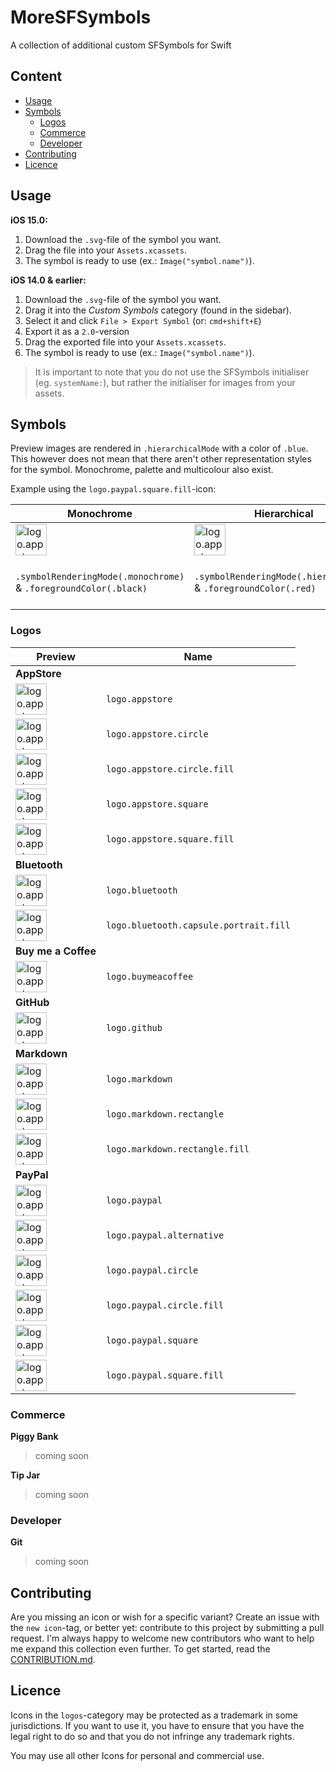 # MoreSFSymbols

A collection of additional custom SFSymbols for Swift

## Content

- [Usage](#usage)
- [Symbols](#symbols)
  - [Logos](#logos)
  - [Commerce](#commerce)
  - [Developer](#developer)
- [Contributing](#contributing)
- [Licence](#licence)

## Usage

**iOS 15.0:**

1. Download the `.svg`-file of the symbol you want.
2. Drag the file into your `Assets.xcassets`.
3. The symbol is ready to use (ex.: `Image("symbol.name")`).

**iOS 14.0 & earlier:**

1. Download the `.svg`-file of the symbol you want.
2. Drag it into the _Custom Symbols_ category (found in the sidebar).
3. Select it and click `File > Export Symbol` (or: `cmd+shift+E`)
4. Export it as a `2.0`-version
5. Drag the exported file into your `Assets.xcassets`.
6. The symbol is ready to use (ex.: `Image("symbol.name")`).

> It is important to note that you do not use the SFSymbols initialiser (eg. `systemName:`), but rather the initialiser for images from your assets.

## Symbols

Preview images are rendered in `.hierarchicalMode` with a color of `.blue`. This however does not mean that there aren't other representation styles for the symbol. Monochrome, palette and multicolour also exist.

Example using the `logo.paypal.square.fill`-icon:

| Monochrome                                                                                      | Hierarchical                                                                                      | Palette                                                                                            | Multicolor                                                                                      |
| ----------------------------------------------------------------------------------------------- | ------------------------------------------------------------------------------------------------- | -------------------------------------------------------------------------------------------------- | ----------------------------------------------------------------------------------------------- |
| <img src="preview-images/mode-examples/monochrome-example.png" alt="logo.appstore" width="50"/> | <img src="preview-images/mode-examples/hierarchical-example.png" alt="logo.appstore" width="50"/> | <img src="preview-images/mode-examples/palette-example.png" alt="logo.appstore" width="50"/>       | <img src="preview-images/mode-examples/multicolor-example.png" alt="logo.appstore" width="50"/> |
| `.symbolRenderingMode(.monochrome)` & `.foregroundColor(.black)`                                | `.symbolRenderingMode(.hierarchical)` & `.foregroundColor(.red)`                                  | `.symbolRenderingMode(.palette)` & `.foregroundStyle(.red, .green, .yellow)` (i know it looks bad) | `.symbolRenderingMode(.multicolor)` & `.foregroundColor(.black)`                                |

### Logos

| Preview                                                                                                                                                                | Name                                   |
| ---------------------------------------------------------------------------------------------------------------------------------------------------------------------- | -------------------------------------- |
| **AppStore**                                                                                                                                                           |                                        |
| <a href="logos/logo.appstore.svg"><img src="preview-images/logos/logo.appstore.png" alt="logo.appstore" width="50"/></a>                                               | `logo.appstore`                        |
| <a href="logos/logo.appstore.circle.svg"><img src="preview-images/logos/logo.appstore.circle.png" alt="logo.appstore" width="50"/></a>                                 | `logo.appstore.circle`                 |
| <a href="logos/logo.appstore.circle.fill.svg"><img src="preview-images/logos/logo.appstore.circle.fill.png" alt="logo.appstore" width="50"/></a>                       | `logo.appstore.circle.fill`            |
| <a href="logos/logo.appstore.square.svg"><img src="preview-images/logos/logo.appstore.square.png" alt="logo.appstore" width="50"/></a>                                 | `logo.appstore.square`                 |
| <a href="logos/logo.appstore.square.fill.svg"><img src="preview-images/logos/logo.appstore.square.fill.png" alt="logo.appstore" width="50"/></a>                       | `logo.appstore.square.fill`            |
| **Bluetooth**                                                                                                                                                          |                                        |
| <a href="logos/logo.bluetooth.svg"><img src="preview-images/logos/logo.bluetooth.png" alt="logo.appstore" width="50"/></a>                                             | `logo.bluetooth`                       |
| <a href="logos/logo.bluetooth.capsule.portrait.fill.svg"><img src="preview-images/logos/logo.bluetooth.capsule.portrait.fill.png" alt="logo.appstore" width="50"/></a> | `logo.bluetooth.capsule.portrait.fill` |
| **Buy me a Coffee**                                                                                                                                                    |                                        |
| <a href="logos/logo.buymeacoffee.svg"><img src="preview-images/logos/logo.buymeacoffee.png" alt="logo.appstore" width="50"/></a>                                       | `logo.buymeacoffee`                    |
| **GitHub**                                                                                                                                                             |                                        |
| <a href="logos/logo.github.svg"><img src="preview-images/logos/logo.github.png" alt="logo.appstore" width="50"/></a>                                                   | `logo.github`                          |
| **Markdown**                                                                                                                                                           |                                        |
| <a href="logos/logo.markdown.svg"><img src="preview-images/logos/logo.markdown.png" alt="logo.appstore" width="50"/></a>                                               | `logo.markdown`                        |
| <a href="logos/logo.markdown.rectangle.svg"><img src="preview-images/logos/logo.markdown.rectangle.png" alt="logo.appstore" width="50"/></a>                           | `logo.markdown.rectangle`              |
| <a href="logos/logo.markdown.rectangle.fill.svg"><img src="preview-images/logos/logo.markdown.rectangle.fill.png" alt="logo.appstore" width="50"/></a>                 | `logo.markdown.rectangle.fill`         |
| **PayPal**                                                                                                                                                             |                                        |
| <a href="logos/logo.paypal.svg"><img src="preview-images/logos/logo.paypal.png" alt="logo.appstore" width="50"/></a>                                                   | `logo.paypal`                          |
| <a href="logos/logo.paypal.alternative.svg"><img src="preview-images/logos/logo.paypal.alternative.png" alt="logo.appstore" width="50"/></a>                           | `logo.paypal.alternative`              |
| <a href="logos/logo.paypal.circle.svg"><img src="preview-images/logos/logo.paypal.circle.png" alt="logo.appstore" width="50"/></a>                                     | `logo.paypal.circle`                   |
| <a href="logos/logo.paypal.circle.fill.svg"><img src="preview-images/logos/logo.paypal.circle.fill.png" alt="logo.appstore" width="50"/></a>                           | `logo.paypal.circle.fill`              |
| <a href="logos/logo.paypal.square.svg"><img src="preview-images/logos/logo.paypal.square.png" alt="logo.appstore" width="50"/></a>                                     | `logo.paypal.square`                   |
| <a href="logos/logo.paypal.square.fill.svg"><img src="preview-images/logos/logo.paypal.square.fill.png" alt="logo.appstore" width="50"/></a>                           | `logo.paypal.square.fill`              |

### Commerce

**Piggy Bank**

> coming soon

**Tip Jar**

> coming soon

### Developer

**Git**

> coming soon

## Contributing

Are you missing an icon or wish for a specific variant? Create an issue with the `new icon`-tag, or better yet: contribute to this project by submitting a pull request. I'm always happy to welcome new contributors who want to help me expand this collection even further. To get started, read the [CONTRIBUTION.md](https://github.com/cameronshemilt/MoreSFSymbols/blob/main/CONTRIBUTING.md).

## Licence

Icons in the `logos`-category may be protected as a trademark in some jurisdictions. If you want to use it, you have to ensure that you have the legal right to do so and that you do not infringe any trademark rights.

You may use all other Icons for personal and commercial use.
